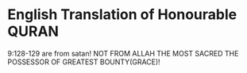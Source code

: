 # English Translation of Honourable QURAN

9:128-129 are from satan!  NOT FROM ALLAH THE MOST SACRED THE POSSESSOR OF GREATEST BOUNTY(GRACE)!
